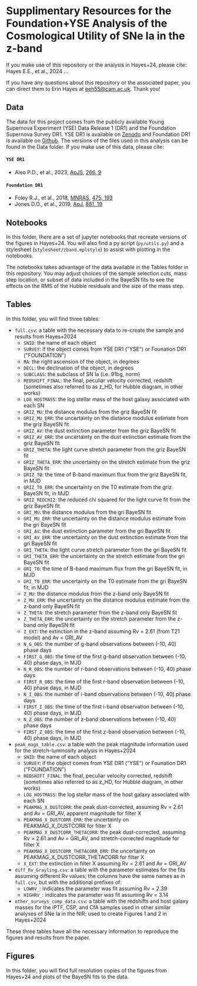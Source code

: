 # Supplimentary Resources for the Foundation+YSE Analysis of the Cosmological Utility of SNe Ia in the z-band

If you make use of this repository or the analysis in Hayes+24, please cite: Hayes E.E., et al., 2024 ...

If you have any questions about this repository or the associated paper, you can direct them to Erin Hayes at eeh55@cam.ac.uk. Thank you!

## Data
The data for this project comes from the publicly available Young Supernova Experiment (YSE) Data Release 1 (DR1) and the Foundation Supernova Survey DR1. YSE DR1 is available on [Zenodo](https://zenodo.org/record/7317476) and Foundation DR1 is available on [Github](https://github.com/djones1040/Foundation_DR1/tree/master). The versions of the files used in this analysis can be found in the Data folder. If you make use of this data, please cite:

#### `YSE DR1`
* Aleo P.D., et al., 2023, [ApJS](https://iopscience.iop.org/article/10.3847/1538-4365/acbfba), [266, 9](https://ui.adsabs.harvard.edu/abs/2023ApJS..266....9A/abstract)

#### `Foundation DR1`
* Foley R.J., et al., 2018, [MNRAS](http://dx.doi.org/10.1093/mnras/stx3136), [475, 193](https://ui.adsabs.harvard.edu/abs/2018MNRAS.475..193F/abstract)
* Jones D.O., et al., 2019, [ApJ](http://dx.doi.org/10.3847/1538-4357/ab2bec), [881, 19](https://ui.adsabs.harvard.edu/abs/2019ApJ...881...19J/abstract)

## Notebooks
In this folder, there are a set of jupyter notebooks that recreate versions of the figures in Hayes+24. You will also find a py script (`py/utils.py`) and a stylesheet (`stylesheet/zband.mplstyle`) to assist with plotting in the notebooks. 

The notebooks takes advantage of the data available in the Tables folder in this repository. You may adjust choices of the sample selection cuts, mass step location, or subset of data included in the BayeSN fits to see the effects on the RMS of the Hubble residuals and the size of the mass step.

## Tables
In this folder, you will find three tables:
* `full.csv`: a table with the necessary data to re-create the sample and results from Hayes+2024
  * `SNID`: the name of each object
  * `SURVEY`: if the object comes from YSE DR1 ("YSE") or Founation DR1 ("FOUNDATION")
  * `RA`: the right ascension of the object, in degrees
  * `DECL`: the declination of the object, in degrees
  * `SUBCLASS`: the subclass of SN Ia (i.e. 91bg, norm)
  * `REDSHIFT_FINAL`: the final, peculiar velocity corrected, redshift (sometimes also referred to as z_HD, for Hubble diagram, in other works)
  * `LOG_HOSTMASS`: the log stellar mass of the host galaxy associated with each SN
  * `GRIZ_MU`: the distance modulus from the griz BayeSN fit
  * `GRIZ_MU_ERR`: the uncertainty on the distance modulus estimate from the griz BayeSN fit
  * `GRIZ_AV`: the dust extinction parameter from the griz BayeSN fit
  * `GRIZ_AV_ERR`: the uncertainty on the dust extinction estimate from the griz BayeSN fit
  * `GRIZ_THETA`: the light curve stretch parameter from the griz BayeSN fit
  * `GRIZ_THETA_ERR`: the uncertainty on the stretch estimate from the griz BayeSN fit
  * `GRIZ_T0`: the time of B-band maximum flux from the griz BayeSN fit, in MJD
  * `GRIZ_T0_ERR`: the uncertainty on the T0 estimate from the griz BayeSN fit, in MJD
  * `GRIZ_REDCHI2`: the reduced chi squared for the light curve fit from the griz BayeSN fit
  * `GRI_MU`: the distance modulus from the gri BayeSN fit
  * `GRI_MU_ERR`: the uncertainty on the distance modulus estimate from the gri BayeSN fit
  * `GRI_AV`: the dust extinction parameter from the gri BayeSN fit
  * `GRI_AV_ERR`: the uncertainty on the dust extinction estimate from the gri BayeSN fit
  * `GRI_THETA`: the light curve stretch parameter from the gri BayeSN fit
  * `GRI_THETA_ERR`: the uncertainty on the stretch estimate from the gri BayeSN fit
  * `GRI_T0`: the time of B-band maximum flux from the gri BayeSN fit, in MJD
  * `GRI_T0_ERR`: the uncertainty on the T0 estimate from the gri BayeSN fit, in MJD
  * `Z_MU`: the distance modulus from the z-band only BayeSN fit
  * `Z_MU_ERR`: the uncertainty on the distance modulus estimate from the z-band only BayeSN fit
  * `Z_THETA`: the stretch parameter from the z-band only BayeSN fit
  * `Z_THETA_ERR`: the uncertainty on the stretch parameter from the z-band only BayeSN fit
  * `Z_EXT`: the extinction in the z-band assuming Rv = 2.61 (from T21 model) and Av = GRI_AV
  * `N_G_OBS`: the number of g-band observations between (-10, 40) phase days
  * `FIRST_G_OBS`: the time of the first g-band observation between (-10, 40) phase days, in MJD
  * `N_R_OBS`: the number of r-band observations between (-10, 40) phase days
  * `FIRST_R_OBS`: the time of the first r-band observation between (-10, 40) phase days, in MJD
  * `N_I_OBS`: the number of i-band observations between (-10, 40) phase days
  * `FIRST_I_OBS`: the time of the first i-band observation between (-10, 40) phase days, in MJD
  * `N_Z_OBS`: the number of z-band observations between (-10, 40) phase days
  * `FIRST_Z_OBS`: the time of the first z-band observation between (-10, 40) phase days, in MJD
* `peak_mags_table.csv`: a table with the peak magnitude information used for the stretch-luminosity analysis in Hayes+2024
  * `SNID`: the name of each object
  * `SURVEY`: if the object comes from YSE DR1 ("YSE") or Founation DR1 ("FOUNDATION")
  * `REDSHIFT_FINAL`: the final, peculiar velocity corrected, redshift (sometimes also referred to as z_HD, for Hubble diagram, in other works)
  * `LOG_HOSTMASS`: the log stellar mass of the host galaxy associated with each SN
  * `PEAKMAG_X_DUSTCORR`: the peak dust-corrected, assuming Rv = 2.61 and Av = GRI_AV, apparent magnitude for filter X
  * `PEAKMAG_X_DUSTCORR_ERR`: the uncertainty on PEAKMAG_X_DUSTCORR for filter X
  * `PEAKMAG_X_DUSTCORR_THETACORR`: the peak dust-corrected, assuming Rv = 2.61 and Av = GRI_AV, and stretch-corrected magnitude for filter X
  * `PEAKMAG_X_DUSTCORR_THETACORR_ERR`: the uncertainty on PEAKMAG_X_DUSTCORR_THETACORR for filter X
  * `X_EXT`: the extinction in filter X assuming Rv = 2.61 and Av = GRI_AV
* `diff_Rv_Grayling.csv`: a table with the parameter estimates for the fits assuming different Rv values; the columns have the same names as in `full.csv`, but with the additional prefixes of:
  * `LOWRV_`: indicates the parameter was fit assuming Rv = 2.39
  * `HIGHRV_`: indicates the parameter was fit assuming Rv = 3.14
* `other_surveys_comp_data.csv`: a table with the redshifts and host galaxy masses for the iPTF, CSP, and CfA samples used in other similar analyses of SNe Ia in the NIR; used to create Figures 1 and 2 in Hayes+2024

These three tables have all the necessary information to reproduce the figures and results from the paper.

## Figures
In this folder, you will find full resolution copies of the figures from Hayes+24 and plots of the BayeSN fits to the data.
